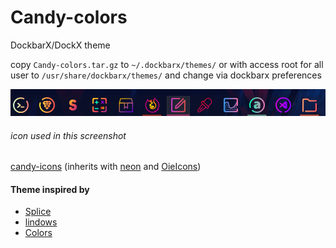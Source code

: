 # Candy-colors

DockbarX/DockX theme

copy `Candy-colors.tar.gz` to `~/.dockbarx/themes/` or with access root for all user to `/usr/share/dockbarx/themes/` and change via dockbarx preferences

![image](https://github.com/denikris/Candy-colors/blob/master/candy-colors%20screenshot.png)
###### icon used in this screenshot
[candy-icons](https://github.com/EliverLara/candy-icons) (inherits with [neon](https://github.com/zayronxio/neon-icons) and [OieIcons](https://www.opencode.net/adhe/oieicons))
#### Theme inspired by
- [Splice](https://github.com/phenomenos/Splice)
- [lindows](https://github.com/kmvan/dockbarx-theme-lindows)
- [Colors](https://github.com/M7S/dockbarx/tree/master/themes)
